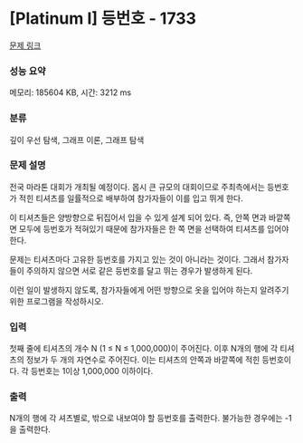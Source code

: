 # [Platinum I] 등번호 - 1733 

[문제 링크](https://www.acmicpc.net/problem/1733) 

### 성능 요약

메모리: 185604 KB, 시간: 3212 ms

### 분류

깊이 우선 탐색, 그래프 이론, 그래프 탐색

### 문제 설명

<p>전국 마라톤 대회가 개최될 예정이다. 몹시 큰 규모의 대회이므로 주최측에서는 등번호가 적힌 티셔츠를 일률적으로 배부하여 참가자들이 이를 입고 뛰게 한다.</p>

<p>이 티셔츠들은 양방향으로 뒤집어서 입을 수 있게 설계 되어 있다. 즉, 안쪽 면과 바깥쪽 면 모두에 등번호가 적혀있기 때문에 참가자들은 한 쪽 면을 선택하여 티셔츠를 입어야 한다.</p>

<p>문제는 티셔츠마다 고유한 등번호를 가지고 있는 것이 아니라는 것이다. 그래서 참가자들이 주의하지 않으면 서로 같은 등번호를 달고 뛰는 경우가 발생하게 된다.</p>

<p>이런 일이 발생하지 않도록, 참가자들에게 어떤 방향으로 옷을 입어야 하는지 알려주기 위한 프로그램을 작성하시오.</p>

### 입력 

 <p>첫째 줄에 티셔츠의 개수 N (1 ≤ N ≤ 1,000,000)이 주어진다. 이후 N개의 행에 각 티셔츠의 정보가 두 개의 자연수로 주어진다. 이는 티셔츠의 안쪽과 바깥쪽에 적힌 등번호이다. 각 등번호는 1이상 1,000,000 이하이다.</p>

### 출력 

 <p>N개의 행에 각 셔츠별로, 밖으로 내보여야 할 등번호를 출력한다. 불가능한 경우에는 -1을 출력한다.</p>

